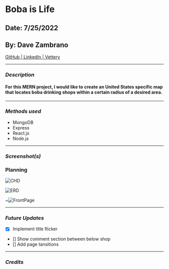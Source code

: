 # Boba is Life

## Date: 7/25/2022

## By: Dave Zambrano

[GitHub | LinkedIn | Vettery](https://github.com/dzambr13)

---

### **_Description_**

#### For this MERN project, I would like to create an United States specific map that locates boba drinking shops within a certain radius of a desired area.

---

### **_Methods used_**

- MongoDB
- Express
- React.js
- Node.js

---

### **_Screenshot(s)_**

### Planning

![CHD](https://cdn.discordapp.com/attachments/994991543712751756/1002558861309386852/unknown.png)

![ERD](https://cdn.discordapp.com/attachments/994991543712751756/1002558921933869196/unknown.png)

~![FrontPage](https://cdn.discordapp.com/attachments/994991543712751756/1002559447056519188/unknown.png)

---

### **_Future Updates_**

- [x] Implement title flicker
- [] Show comment section between below shop
- [] Add page tansitions

---

### **_Credits_**
